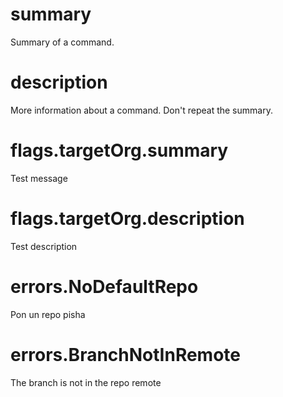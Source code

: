 # summary

Summary of a command.

# description

More information about a command. Don't repeat the summary.

# flags.targetOrg.summary

Test message

# flags.targetOrg.description

Test description

# errors.NoDefaultRepo

Pon un repo pisha

# errors.BranchNotInRemote

The branch is not in the repo remote
